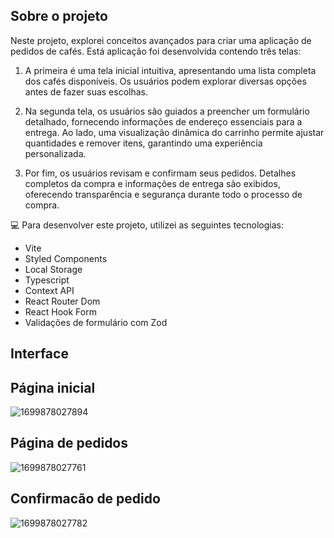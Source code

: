 ## Sobre o projeto

Neste projeto, explorei conceitos avançados para criar uma aplicação de pedidos de cafés. Está aplicação foi desenvolvida contendo três telas:

1. A primeira é uma tela inicial intuitiva, apresentando uma lista completa dos cafés disponíveis. Os usuários podem explorar diversas opções antes de fazer suas escolhas.

2. Na segunda tela, os usuários são guiados a preencher um formulário detalhado, fornecendo informações de endereço essenciais para a entrega. Ao lado, uma visualização dinâmica do carrinho permite ajustar quantidades e remover itens, garantindo uma experiência personalizada.

3. Por fim, os usuários revisam e confirmam seus pedidos. Detalhes completos da compra e informações de entrega são exibidos, oferecendo transparência e segurança durante todo o processo de compra.

💻 Para desenvolver este projeto, utilizei as seguintes tecnologias:

- Vite
- Styled Components
- Local Storage
- Typescript
- Context API
- React Router Dom
- React Hook Form
- Validações de formulário com Zod

## Interface 

 ## Página inicial
 
![1699878027894](https://github.com/AlannaaSilva/Coffee-Delivery/assets/104801163/a540c3cd-7bc9-4d57-be3e-08fac6a2ca51)

## Página de pedidos

![1699878027761](https://github.com/AlannaaSilva/Coffee-Delivery/assets/104801163/fa4f7e0e-d067-4e7e-8c84-94a7b2da9d90)

## Confirmacão de pedido

![1699878027782](https://github.com/AlannaaSilva/Coffee-Delivery/assets/104801163/c053fa9a-939f-484b-a19c-56632a3d8044)


